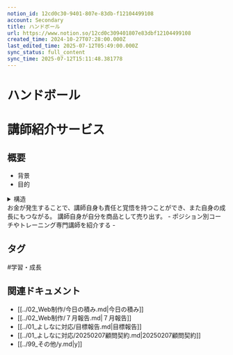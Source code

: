 ```yaml
---
notion_id: 12cd0c30-9401-807e-83db-f12104499108
account: Secondary
title: ハンドボール
url: https://www.notion.so/12cd0c309401807e83dbf12104499108
created_time: 2024-10-27T07:28:00.000Z
last_edited_time: 2025-07-12T05:49:00.000Z
sync_status: full_content
sync_time: 2025-07-12T15:11:48.381778
---
```

# ハンドボール

  # 講師紹介サービス
  ## 概要
  - 背景
  - 目的
  <details>
  <summary>構造</summary>
  </details>
  お金が発生することで、講師自身も責任と覚悟を持つことができ、また自身の成長にもつながる。
  講師自身が自分を商品として売り出す。
  - ポジション別コーチやトレーニング専門講師を紹介する
  - 
  

## タグ

#学習・成長 

## 関連ドキュメント

- [[../02_Web制作/今日の積み.md|今日の積み]]
- [[../02_Web制作/７月報告.md|７月報告]]
- [[../01_よしなに対応/目標報告.md|目標報告]]
- [[../01_よしなに対応/20250207顧問契約.md|20250207顧問契約]]
- [[../99_その他/y.md|y]]
